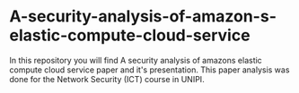 # A-security-analysis-of-amazon-s-elastic-compute-cloud-service

In this repository you will find A security analysis of amazons elastic compute cloud service paper and it's presentation.
This paper analysis was done for the Network Security (ICT) course in UNIPI.
